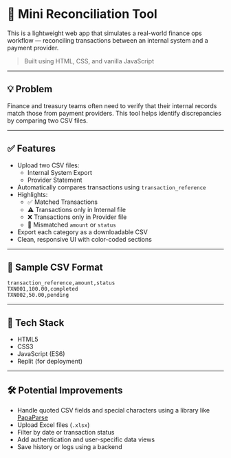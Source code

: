 # 🧾 Mini Reconciliation Tool

This is a lightweight web app that simulates a real-world finance ops workflow — reconciling transactions between an internal system and a payment provider.

> Built using HTML, CSS, and vanilla JavaScript

---

## 💡 Problem

Finance and treasury teams often need to verify that their internal records match those from payment providers. This tool helps identify discrepancies by comparing two CSV files.

---

## ✅ Features

- Upload two CSV files:
  - Internal System Export
  - Provider Statement
- Automatically compares transactions using `transaction_reference`
- Highlights:
  - ✅ Matched Transactions
  - ⚠️ Transactions only in Internal file
  - ❌ Transactions only in Provider file
  - 🔴 Mismatched `amount` or `status`
- Export each category as a downloadable CSV
- Clean, responsive UI with color-coded sections

---

## 📂 Sample CSV Format

```csv
transaction_reference,amount,status
TXN001,100.00,completed
TXN002,50.00,pending
```

---

## 🔧 Tech Stack

- HTML5
- CSS3
- JavaScript (ES6)
- Replit (for deployment)

---

## 🛠️ Potential Improvements

- Handle quoted CSV fields and special characters using a library like [PapaParse](https://www.papaparse.com/)
- Upload Excel files (`.xlsx`)
- Filter by date or transaction status
- Add authentication and user-specific data views
- Save history or logs using a backend